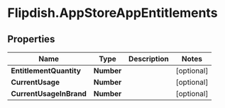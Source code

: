 # Flipdish.AppStoreAppEntitlements

## Properties

Name | Type | Description | Notes
------------ | ------------- | ------------- | -------------
**EntitlementQuantity** | **Number** |  | [optional] 
**CurrentUsage** | **Number** |  | [optional] 
**CurrentUsageInBrand** | **Number** |  | [optional] 


